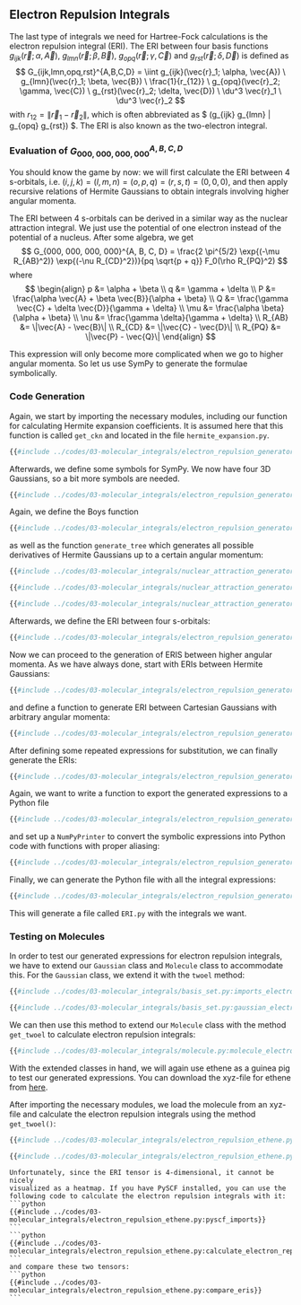 ## Electron Repulsion Integrals

The last type of integrals we need for Hartree-Fock calculations is 
the electron repulsion integral (ERI). The ERI between four basis
functions $g_{ijk}(\vec{r}; \alpha, \vec{A})$,
$g_{lmn}(\vec{r}; \beta, \vec{B})$,
$g_{opq}(\vec{r}; \gamma, \vec{C})$ and
$g_{rst}(\vec{r}; \delta, \vec{D})$ is defined as
$$
G_{ijk,lmn,opq,rst}^{A,B,C,D} = 
  \iint g_{ijk}(\vec{r}_1; \alpha, \vec{A}) 
  \ g_{lmn}(\vec{r}_1; \beta, \vec{B}) 
  \ \frac{1}{r_{12}}
  \ g_{opq}(\vec{r}_2; \gamma, \vec{C})
  \ g_{rst}(\vec{r}_2; \delta, \vec{D})
  \ \du^3 \vec{r}_1 \ \du^3 \vec{r}_2
$$
with $r_{12} = \|\vec{r}_1 - \vec{r}_2\|$, which is often 
abbreviated as $ (g_{ijk} g_{lmn} | g_{opq} g_{rst}) $. The ERI is 
also known as the two-electron integral.

### Evaluation of $G_{000,000,000,000}^{A,B,C,D}$
You should know the game by now: we will first calculate the ERI between 
4 s-orbitals, 
i.e. $(i, j, k) = (l, m, n) = (o, p, q) = (r, s, t) = (0, 0, 0)$, 
and then apply recursive relations of Hermite Gaussians to obtain 
integrals involving higher angular momenta. 

The ERI between 4 s-orbitals can be derived in a similar way as the 
nuclear attraction integral. We just use the potential of one electron 
instead of the potential of a nucleus. After some algebra, we get 
$$
G_{000, 000, 000, 000}^{A, B, C, D} = 
  \frac{2 \pi^{5/2} \exp{(-\mu R_{AB}^2)} \exp{(-\nu R_{CD}^2})}{pq \sqrt{p + q}}
  F_0(\rho R_{PQ}^2)
$$
where
$$
\begin{align}
  p &= \alpha + \beta \\
  q &= \gamma + \delta \\
  P &= \frac{\alpha \vec{A} + \beta \vec{B}}{\alpha + \beta} \\
  Q &= \frac{\gamma \vec{C} + \delta \vec{D}}{\gamma + \delta} \\
  \mu &= \frac{\alpha \beta}{\alpha + \beta} \\
  \nu &= \frac{\gamma \delta}{\gamma + \delta} \\
  R_{AB} &= \|\vec{A} - \vec{B}\| \\
  R_{CD} &= \|\vec{C} - \vec{D}\| \\
  R_{PQ} &= \|\vec{P} - \vec{Q}\|
\end{align}
$$

This expression will only become more complicated when we go to higher 
angular momenta. So let us use SymPy to generate the formulae symbolically.

### Code Generation
Again, we start by importing the necessary modules, including our function 
for calculating Hermite expansion coefficients. It is assumed here that 
this function is called `get_ckn` and located in the file `hermite_expansion.py`.
```python
{{#include ../codes/03-molecular_integrals/electron_repulsion_generator.py:imports}}
```
Afterwards, we define some symbols for SymPy. We now have four 3D Gaussians, 
so a bit more symbols are needed.
```python
{{#include ../codes/03-molecular_integrals/electron_repulsion_generator.py:define_symbols}}
```

Again, we define the Boys function
```python
{{#include ../codes/03-molecular_integrals/electron_repulsion_generator.py:define_boys}}
```
as well as the function `generate_tree` which 
generates all possible derivatives of Hermite Gaussians up to a certain 
angular momentum:
```python
{{#include ../codes/03-molecular_integrals/nuclear_attraction_generator.py:define_generate_triple}}
```
```python
{{#include ../codes/03-molecular_integrals/nuclear_attraction_generator.py:define_generate_derivative}}
```
```python
{{#include ../codes/03-molecular_integrals/nuclear_attraction_generator.py:define_generate_tree}}
```

Afterwards, we define the ERI between four s-orbitals:
```python
{{#include ../codes/03-molecular_integrals/electron_repulsion_generator.py:define_g000000000000}}
```

Now we can proceed to the generation of ERIS between higher angular momenta. 
As we have always done, start with ERIs between Hermite Gaussians:
```python
{{#include ../codes/03-molecular_integrals/electron_repulsion_generator.py:hermite_electron_repulsion}}
```

and define a function to generate ERI between Cartesian Gaussians with 
arbitrary angular momenta:
```python
{{#include ../codes/03-molecular_integrals/electron_repulsion_generator.py:generate_single_electron_repulsion_function}}
```

After defining some repeated expressions for substitution, we can finally 
generate the ERIs:
```python
{{#include ../codes/03-molecular_integrals/electron_repulsion_generator.py:generate_electron_repulsion}}
```

Again, we want to write a function to export the generated expressions to a Python file
```python
{{#include ../codes/03-molecular_integrals/electron_repulsion_generator.py:write_electron_repulsions_py}}
```
and set up a `NumPyPrinter` to convert the symbolic expressions into 
Python code with functions with proper aliasing:
```python
{{#include ../codes/03-molecular_integrals/electron_repulsion_generator.py:setup_printer}}
```

Finally, we can generate the Python file with all the integral expressions:
```python
{{#include ../codes/03-molecular_integrals/electron_repulsion_generator.py:write_electron_repulsions}}
```
This will generate a file called `ERI.py` with the integrals we want.

### Testing on Molecules
In order to test our generated expressions for electron repulsion integrals, 
we have to extend our `Gaussian` class and `Molecule` class to accommodate 
this. For the `Gaussian` class, we extend it with the `twoel` method:
```python
{{#include ../codes/03-molecular_integrals/basis_set.py:imports_electron_repulsion}}
```
```python
{{#include ../codes/03-molecular_integrals/basis_set.py:gaussian_electron_repulsion}}
```

We can then use this method to extend our `Molecule` class with the method 
`get_twoel` to calculate electron repulsion integrals:
```python
{{#include ../codes/03-molecular_integrals/molecule.py:molecule_electron_repulsion}}
```

With the extended classes in hand, we will again use ethene as a guinea 
pig to test our generated expressions. You can download the xyz-file for
ethene from 
<a href="https://codinginchemistry.com/files_SS23/molecular_integrals/ethene.xyz" download>here</a>.

After importing the necessary modules, we 
load the molecule from an xyz-file and calculate the electron repulsion 
integrals using the method `get_twoel()`:
```python
{{#include ../codes/03-molecular_integrals/electron_repulsion_ethene.py:imports}}
```
```python
{{#include ../codes/03-molecular_integrals/electron_repulsion_ethene.py:calculate_electron_repulsions}}
```

~~~admonish info
Unfortunately, since the ERI tensor is 4-dimensional, it cannot be nicely 
visualized as a heatmap. If you have PySCF installed, you can use the 
following code to calculate the electron repulsion integrals with it:
```python
{{#include ../codes/03-molecular_integrals/electron_repulsion_ethene.py:pyscf_imports}}
```
```python
{{#include ../codes/03-molecular_integrals/electron_repulsion_ethene.py:calculate_electron_repulsions_pyscf}}
```
and compare these two tensors:
```python
{{#include ../codes/03-molecular_integrals/electron_repulsion_ethene.py:compare_eris}}
```
~~~

